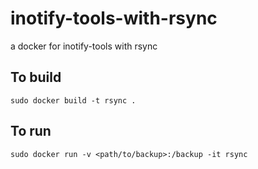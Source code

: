 # inotify-tools-with-rsync
a docker for inotify-tools with rsync 

## To build
```
sudo docker build -t rsync .
```

## To run
```
sudo docker run -v <path/to/backup>:/backup -it rsync
```
